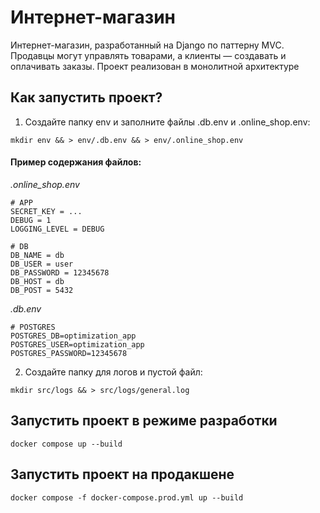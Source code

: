 # Интернет-магазин

Интернет-магазин, разработанный на Django по паттерну MVC. Продавцы могут управлять товарами, а клиенты — создавать и оплачивать заказы.
Проект реализован в монолитной архитектуре


## Как запустить проект?

1. Создайте папку env и заполните файлы .db.env и .online_shop.env:
   
```
mkdir env && > env/.db.env && > env/.online_shop.env
```

#### Пример содержания файлов:

*.online_shop.env*
```
# APP
SECRET_KEY = ...
DEBUG = 1
LOGGING_LEVEL = DEBUG

# DB
DB_NAME = db
DB_USER = user
DB_PASSWORD = 12345678
DB_HOST = db
DB_POST = 5432
```

*.db.env*
```
# POSTGRES
POSTGRES_DB=optimization_app
POSTGRES_USER=optimization_app
POSTGRES_PASSWORD=12345678
```

2. Создайте папку для логов и пустой файл:
 
```
mkdir src/logs && > src/logs/general.log
```

## Запустить проект в режиме разработки

```docker compose up --build```

## Запустить проект на продакшене

```docker compose -f docker-compose.prod.yml up --build```
